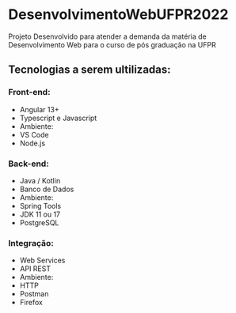 # DesenvolvimentoWebUFPR2022
Projeto Desenvolvido para atender a demanda da matéria de Desenvolvimento Web para o curso de pós graduação na UFPR

## Tecnologias a serem ultilizadas:

### Front-end:
- Angular 13+
- Typescript e Javascript
- Ambiente:
- VS Code
- Node.js

### Back-end:
- Java / Kotlin
- Banco de Dados
- Ambiente:
- Spring Tools
- JDK 11 ou 17
- PostgreSQL


### Integração:
- Web Services
- API REST
- Ambiente:
- HTTP
- Postman
- Firefox
